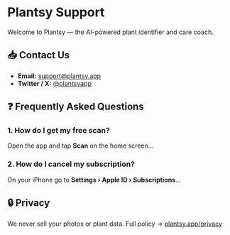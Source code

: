 # Plantsy Support

Welcome to Plantsy — the AI-powered plant identifier and care coach.

## 📥 Contact Us
* **Email:** support@plantsy.app  
* **Twitter / X:** [@plantsyapp](https://twitter.com/plantsyapp)

## ❓ Frequently Asked Questions
### 1. How do I get my free scan?
Open the app and tap **Scan** on the home screen…

### 2. How do I cancel my subscription?
On your iPhone go to **Settings › Apple ID › Subscriptions**…

## 🔒 Privacy
We never sell your photos or plant data. Full policy → [plantsy.app/privacy](https://plantsy.app/privacy)
